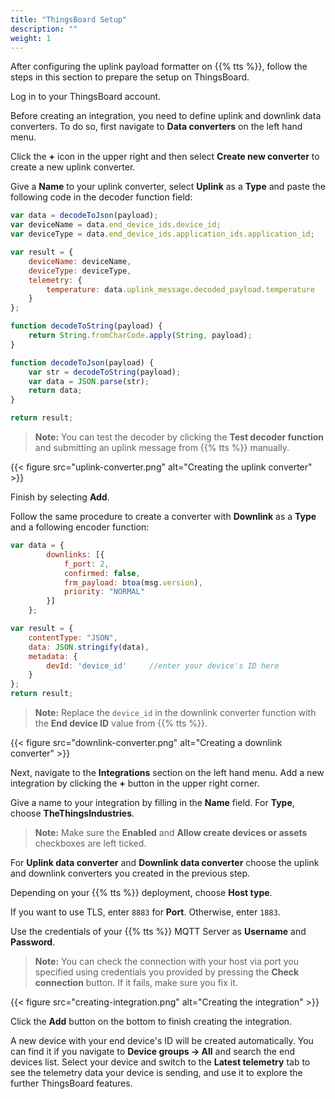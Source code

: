 ```yaml
---
title: "ThingsBoard Setup"
description: ""
weight: 1
---
```


After configuring the uplink payload formatter on {{% tts %}}, follow the steps in this section to prepare the setup on ThingsBoard. 

<!--more-->

Log in to your ThingsBoard account. 

Before creating an integration, you need to define uplink and downlink data converters. To do so, first navigate to **Data converters** on the left hand menu.

Click the **+** icon in the upper right and then select **Create new converter** to create a new uplink converter.

Give a **Name** to your uplink converter, select **Uplink** as a **Type** and paste the following code in the decoder function field:

```js
var data = decodeToJson(payload);
var deviceName = data.end_device_ids.device_id;
var deviceType = data.end_device_ids.application_ids.application_id;

var result = {
    deviceName: deviceName,
    deviceType: deviceType,
    telemetry: {
        temperature: data.uplink_message.decoded_payload.temperature
    }
};

function decodeToString(payload) {
    return String.fromCharCode.apply(String, payload);
}

function decodeToJson(payload) {
    var str = decodeToString(payload);
    var data = JSON.parse(str);
    return data;
}

return result;
```

>**Note:** You can test the decoder by clicking the **Test decoder function** and submitting an uplink message from {{% tts %}} manually.

{{< figure src="uplink-converter.png" alt="Creating the uplink converter" >}}

Finish by selecting **Add**.

Follow the same procedure to create a converter with **Downlink** as a **Type** and a following encoder function:

```js
var data = {
        downlinks: [{
            f_port: 2,
            confirmed: false,
            frm_payload: btoa(msg.version),
            priority: "NORMAL"
        }]
    };

var result = {
    contentType: "JSON",
    data: JSON.stringify(data),
    metadata: {
        devId: 'device_id'     //enter your device's ID here
    }
};
return result;
```

>**Note:** Replace the `device_id` in the downlink converter function with the **End device ID** value from {{% tts %}}.

{{< figure src="downlink-converter.png" alt="Creating a downlink converter" >}}

Next, navigate to the **Integrations** section on the left hand menu. Add a new integration by clicking the **+** button in the upper right corner.

Give a name to your integration by filling in the **Name** field. For **Type**, choose **TheThingsIndustries**.

>**Note:** Make sure the **Enabled** and **Allow create devices or assets** checkboxes are left ticked.

For **Uplink data converter** and **Downlink data converter** choose the uplink and downlink converters you created in the previous step.

Depending on your {{% tts %}} deployment, choose **Host type**.

If you want to use TLS, enter `8883` for **Port**. Otherwise, enter `1883`.

Use the credentials of your {{% tts %}} MQTT Server as **Username** and **Password**.

>**Note:** You can check the connection with your host via port you specified using credentials you provided by pressing the **Check connection** button. If it fails, make sure you fix it.

{{< figure src="creating-integration.png" alt="Creating the integration" >}}

Click the **Add** button on the bottom to finish creating the integration. 

A new device with your end device's ID will be created automatically. You can find it if you navigate to **Device groups &#8594; All** and search the end devices list. Select your device and switch to the **Latest telemetry** tab to see the telemetry data your device is sending, and use it to explore the further ThingsBoard features.
